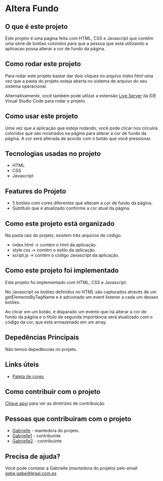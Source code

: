 # Altera Fundo

## O que é este projeto
Este projeto é uma pagina feita com HTML, CSS e Javascript que contém uma série de botōes coloridos para que a pessoa que está utilizando a aplicacao possa alterar a cor de fundo da página.

## Como rodar este projeto
Para rodar este projeto bastar dar dois cliques no arquivo *index.html* uma vez que a pasta do projeto esteja aberta no sistema de arquivo do seu sistema operacional.

Alternativamente, você também pode utilzar a extensão [Live Server](https://marketplace.visualstudio.com/items?itemName=ritwickdey.LiveServer) da IDE Visual Studio Code para rodar o projeto.

## Como usar este projeto
Uma vez que a aplicação que esteja rodando, você pode clicar nos círculos  coloridos que são mostrados na página para alterar a cor de fundo da página. A cor será alterada de acordo com o botão que você pressionar.

## Tecnologias usadas no projeto
- HTML
- CSS
- Javascript

## Features do Projeto
- 5 botōes com cores diferentes que alteram a cor de fundo da página.
- Subtítulo que é atualizado conforme a cor atual da página.

## Como este projeto está organizado
Na pasta raiz do projeto, existem três arquivos de código:
- index.html -> contém o html da aplicação.
- style.css -> contém o estilo da aplicação.
- script.js -> contém o código Javascript da aplicação.

## Como este projeto foi implementado
Este projeto foi implementado com HTML, CSS e Javascript.

No Javascript os botōes definidos no HTML são capturados através de um getElementsByTagName e é adcionado um event listener a cada um desses botōes.

Ao clicar em um botão, é disparado um evento que irá alterar a cor de fundo da página e o título de segunda importância será atualizado com o código da cor, que está armazenado em um array.

## Depedências Principais
Não temos depedências no projeto.

## Links úteis
- [Paleta de cores](https://coolors.co/palette/d94e33-2c5697-ed9b33-8a9b8e-2d2926-f4e5de-dde5ed-f8f1e0-d7d2cd-dfdede)

## Como contribuir com o projeto
[Clique aqui](./CONTRIBUTING.md) para ver as diretrizes de contribuição

## Pessoas que contribuiram com o projeto
- [Gabrielle](https://github.com/VillaGabe) - mantedora do projeto.
- [Gabrielle1](https://github.com/VillaGabe) - contribuinte
- [Gabrielle2](https://github.com/VillaGabe) - contribuinte

## Precisa de ajuda?
Você pode contatar a Gabrielle (mantedora do projeto) pelo email gabe.gabe@legal.com.es